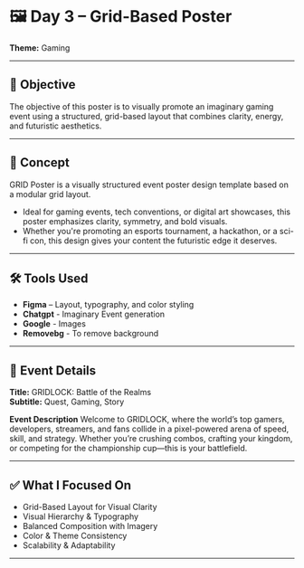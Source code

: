 # 🖼️ Day 3 – Grid-Based Poster  
**Theme:** Gaming 

---

## 🎯 Objective
The objective of this poster is to visually promote an imaginary gaming event using a structured, grid-based layout that combines clarity, energy, and futuristic aesthetics. 

---

## 🧠 Concept
GRID Poster is a visually structured event poster design template based on a modular grid layout. 
- Ideal for gaming events, tech conventions, or digital art showcases, this poster emphasizes clarity, symmetry, and bold visuals.
- Whether you're promoting an esports tournament, a hackathon, or a sci-fi con, this design gives your content the futuristic edge it deserves.

---

## 🛠 Tools Used
- **Figma** – Layout, typography, and color styling  
- **Chatgpt** - Imaginary Event generation
- **Google** - Images
- **Removebg** - To remove background

---

## 📅 Event Details 
**Title:** GRIDLOCK: Battle of the Realms  
**Subtitle:** Quest, Gaming, Story  

**Event Description**
Welcome to GRIDLOCK, where the world’s top gamers, developers, streamers, and fans collide in a pixel-powered arena of speed, skill, and strategy. Whether you’re crushing combos, crafting your kingdom, or competing for the championship cup—this is your battlefield.

---

## ✅ What I Focused On
- Grid-Based Layout for Visual Clarity  
- Visual Hierarchy & Typography  
- Balanced Composition with Imagery
- Color & Theme Consistency
- Scalability & Adaptability

---

